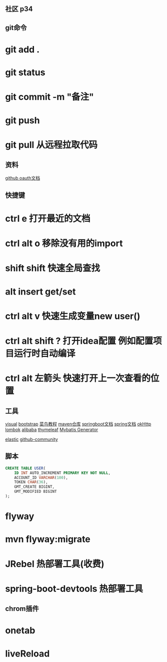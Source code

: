 ## 社区  p34
## git命令
#  git add .
#  git status
#  git commit -m "备注"
#  git push
#  git pull 从远程拉取代码

## 资料
[github oauth文档](https://developer.github.com/apps/building-oauth-apps/)

## 快捷键
# ctrl e   打开最近的文档
# ctrl alt o  移除没有用的import
# shift shift 快速全局查找
# alt insert get/set
# ctrl alt v 快速生成变量new user()
# ctrl alt shift ?  打开idea配置  例如配置项目运行时自动编译
# ctrl alt 左箭头  快速打开上一次查看的位置

## 工具
[visual](https://www.visual-paradigm.com)
[bootstrap](https://v3.bootcss.com/)
[菜鸟教程](https://www.runoob.com/)
[maven仓库](https://mvnrepository.com/)
[springboot文档](https://docs.spring.io/spring-boot/docs/2.0.0.RC2/reference/htmlsingle/)
[spring文档](https://docs.spring.io/spring/docs/current/spring-framework-reference/web-reactive.html#spring-webflux)
[okHttp](https://square.github.io/okhttp/)
[lombok](https://projectlombok.org/)
[alibaba](https://developer.aliyun.com/special/tech-java?spm=a2c41.13037006.0.0%20csdn)
[thymeleaf](https://www.thymeleaf.org/)
[Mybatis Generator](http://mybatis.org/generator/)

[elastic](https://elasticsearch.cn/explore)
[github-community](https://github.com/liunian2/community)

## 脚本
```sql
CREATE TABLE USER(
    ID INT AUTO_INCREMENT PRIMARY KEY NOT NULL,
    ACCOUNT_ID VARCHAR(100),
    TOKEN CHAR(36),
    GMT_CREATE BIGINT,
    GMT_MODIFIED BIGINT
);
```
# flyway
#  mvn flyway:migrate
# JRebel 热部署工具(收费)
# spring-boot-devtools 热部署工具

## chrom插件
# onetab
# liveReload



